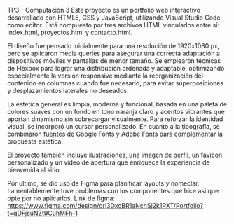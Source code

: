 TP3 - Computación 3 
Este proyecto es un portfolio web interactivo desarrollado con HTML5, CSS y JavaScript, utilizando Visual Studio Code como editor. Está compuesto por tres archivos HTML vinculados entre sí: index.html, proyectos.html y contacto.html.

El diseño fue pensado inicialmente para una resolución de 1920x1080 px, pero se aplicaron media queries para asegurar una correcta adaptación a dispositivos móviles y pantallas de menor tamaño. Se emplearon técnicas de Flexbox para lograr una distribución ordenada y adaptable, optimizando especialmente la versión responsive mediante la reorganización del contenido en columnas cuando fue necesario, para evitar superposiciones y desplazamientos laterales no deseados.

La estética general es limpia, moderna y funcional, basada en una paleta de colores suaves con un fondo en tono naranja claro y acentos vibrantes que aportan dinamismo sin sobrecargar visualmente. Para reforzar la identidad visual, se incorporó un cursor personalizado. En cuanto a la tipografía, se combinaron fuentes de Google Fonts y Adobe Fonts para complementar la propuesta estética.

El proyecto también incluye ilustraciones, una imagen de perfil, un favicon personalizado y un video de apertura que enriquece la experiencia de bienvenida al sitio.

Por ultimo, se dio uso de Figma para planificar layouts y nomeclar. Lamentablemente tuve problemas con los componentes que hice asi que opte por no aplicarlos. 
Link de figma: https://www.figma.com/design/ori3DxcBR1aNcnSj2k1PXT/Portfolio?t=qDFjsuNZt9CuhMFh-1
